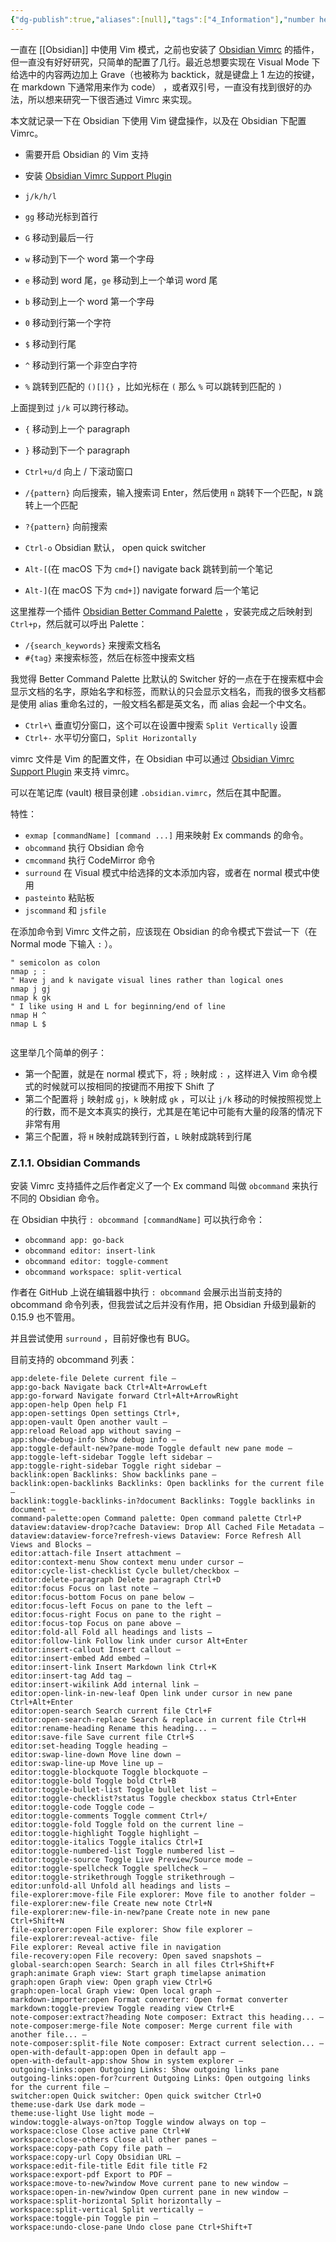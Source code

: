 ```yaml
---
{"dg-publish":true,"aliases":[null],"tags":["4_Information"],"number headings":"auto, first-level 1, max 6, A.1.","url":"https://einverne.github.io/post/2022/07/obsidian-vim-and-vimrc.html","title":"Obsidian 中使用 Vim 模式并配置 Vimrc | Verne in GitHub","summary":"一直在 [[A04_Softwares/A040_Obsidian/Obsidian\|Obsidian]] 中使用 Vim 模式，之前也安装了 Obsidian Vimrc  的插件，但一直没有好好研究，只简单的配置了几行。","Created-Date":"2023-09-20 20:58:21","Modified-Date":"2024-04-18 11:52:12","permalink":"/Z01_InBox/SimpRead/Obsidian 中使用 Vim 模式并配置 Vimrc _ Verne in GitHub/","dgPassFrontmatter":true}
---
```


一直在 [[Obsidian]] 中使用 Vim 模式，之前也安装了 [Obsidian Vimrc](https://github.com/esm7/obsidian-vimrc-support) 的插件，但一直没有好好研究，只简单的配置了几行。最近总想要实现在 Visual Mode 下给选中的内容两边加上 Grave（也被称为 backtick，就是键盘上 1 左边的按键，在 markdown 下通常用来作为 code） ，或者双引号，一直没有找到很好的办法，所以想来研究一下很否通过 Vimrc 来实现。

本文就记录一下在 Obsidian 下使用 Vim 键盘操作，以及在 Obsidian 下配置 Vimrc。

* 需要开启 Obsidian 的 Vim 支持
* 安装 [Obsidian Vimrc Support Plugin](https://github.com/esm7/obsidian-vimrc-support)

*   `j/k/h/l`
*   `gg` 移动光标到首行
*   `G` 移动到最后一行
*   `w` 移动到下一个 word 第一个字母
*   `e` 移动到 word 尾，`ge` 移动到上一个单词 word 尾
*   `b` 移动到上一个 word 第一个字母
*   `0` 移动到行第一个字符
*   `$` 移动到行尾
*   `^` 移动到行第一个非空白字符
*   `%` 跳转到匹配的 `()[]{}` ，比如光标在 `(` 那么 `%` 可以跳转到匹配的 `)`

上面提到过 `j/k` 可以跨行移动。

*   `{` 移动到上一个 paragraph
*   `}` 移动到下一个 paragraph
*   `Ctrl+u/d` 向上 / 下滚动窗口

*   `/{pattern}` 向后搜索，输入搜索词 Enter，然后使用 `n` 跳转下一个匹配，`N` 跳转上一个匹配
*   `?{pattern}` 向前搜索

*   `Ctrl-o` Obsidian 默认， open quick switcher
*   `Alt-[`(在 macOS 下为 `cmd+[`) navigate back 跳转到前一个笔记
*   `Alt-]`(在 macOS 下为 `cmd+]`) navigate forward 后一个笔记

这里推荐一个插件 [Obsidian Better Command Palette](https://github.com/AlexBieg/obsidian-better-command-palette) ，安装完成之后映射到 `Ctrl+p`，然后就可以呼出 Palette：

*   `/{search_keywords}` 来搜索文档名
*   `#{tag}` 来搜索标签，然后在标签中搜索文档

我觉得 Better Command Palette 比默认的 Switcher 好的一点在于在搜索框中会显示文档的名字，原始名字和标签，而默认的只会显示文档名，而我的很多文档都是使用 alias 重命名过的，一般文档名都是英文名，而 alias 会起一个中文名。

*   `Ctrl+\` 垂直切分窗口，这个可以在设置中搜索 `Split Vertically` 设置
*   `Ctrl+-` 水平切分窗口，`Split Horizontally`

vimrc 文件是 Vim 的配置文件，在 Obsidian 中可以通过 [Obsidian Vimrc Support Plugin](https://github.com/esm7/obsidian-vimrc-support) 来支持 vimrc。

可以在笔记库 (vault) 根目录创建 `.obsidian.vimrc`，然后在其中配置。

特性：

*   `exmap [commandName] [command ...]` 用来映射 Ex commands 的命令。
*   `obcommand` 执行 Obsidian 命令
*   `cmcommand` 执行 CodeMirror 命令
*   `surround` 在 Visual 模式中给选择的文本添加内容，或者在 normal 模式中使用
*   `pasteinto` 粘贴板
*   `jscommand` 和 `jsfile`

在添加命令到 Vimrc 文件之前，应该现在 Obsidian 的命令模式下尝试一下（在 Normal mode 下输入 `:` ）。

```
" semicolon as colon
nmap ; :
" Have j and k navigate visual lines rather than logical ones
nmap j gj
nmap k gk
" I like using H and L for beginning/end of line
nmap H ^
nmap L $


```

这里举几个简单的例子：

* 第一个配置，就是在 normal 模式下，将 `;` 映射成 `:` ，这样进入 Vim 命令模式的时候就可以按相同的按键而不用按下 Shift 了
* 第二个配置将 `j` 映射成 `gj`，`k` 映射成 `gk` ，可以让 `j/k` 移动的时候按照视觉上的行数，而不是文本真实的换行，尤其是在笔记中可能有大量的段落的情况下非常有用
* 第三个配置，将 `H` 映射成跳转到行首，`L` 映射成跳转到行尾

### Z.1.1. Obsidian Commands

安装 Vimrc 支持插件之后作者定义了一个 Ex command 叫做 `obcommand` 来执行不同的 Obsidian 命令。

在 Obsidian 中执行 `: obcommand [commandName]` 可以执行命令：

*   `obcommand app: go-back`
*   `obcommand editor: insert-link`
*   `obcommand editor: toggle-comment`
*   `obcommand workspace: split-vertical`

作者在 GitHub 上说在编辑器中执行 `: obcommand` 会展示出当前支持的 obcommand 命令列表，但我尝试之后并没有作用，把 Obsidian 升级到最新的 0.15.9 也不管用。

并且尝试使用 `surround` ，目前好像也有 BUG。

目前支持的 obcommand 列表：

```
app:delete-file Delete current file –
app:go-back Navigate back Ctrl+Alt+ArrowLeft
app:go-forward Navigate forward Ctrl+Alt+ArrowRight
app:open-help Open help F1
app:open-settings Open settings Ctrl+,
app:open-vault Open another vault –
app:reload Reload app without saving –
app:show-debug-info Show debug info –
app:toggle-default-new?pane-mode Toggle default new pane mode –
app:toggle-left-sidebar Toggle left sidebar –
app:toggle-right-sidebar Toggle right sidebar –
backlink:open Backlinks: Show backlinks pane –
backlink:open-backlinks Backlinks: Open backlinks for the current file –
backlink:toggle-backlinks-in?document Backlinks: Toggle backlinks in document –
command-palette:open Command palette: Open command palette Ctrl+P
dataview:dataview-drop?cache Dataview: Drop All Cached File Metadata –
dataview:dataview-force?refresh-views Dataview: Force Refresh All Views and Blocks –
editor:attach-file Insert attachment –
editor:context-menu Show context menu under cursor –
editor:cycle-list-checklist Cycle bullet/checkbox –
editor:delete-paragraph Delete paragraph Ctrl+D
editor:focus Focus on last note –
editor:focus-bottom Focus on pane below –
editor:focus-left Focus on pane to the left –
editor:focus-right Focus on pane to the right –
editor:focus-top Focus on pane above –
editor:fold-all Fold all headings and lists –
editor:follow-link Follow link under cursor Alt+Enter
editor:insert-callout Insert callout –
editor:insert-embed Add embed –
editor:insert-link Insert Markdown link Ctrl+K
editor:insert-tag Add tag –
editor:insert-wikilink Add internal link –
editor:open-link-in-new-leaf Open link under cursor in new pane Ctrl+Alt+Enter
editor:open-search Search current file Ctrl+F
editor:open-search-replace Search & replace in current file Ctrl+H
editor:rename-heading Rename this heading... –
editor:save-file Save current file Ctrl+S
editor:set-heading Toggle heading –
editor:swap-line-down Move line down –
editor:swap-line-up Move line up –
editor:toggle-blockquote Toggle blockquote –
editor:toggle-bold Toggle bold Ctrl+B
editor:toggle-bullet-list Toggle bullet list –
editor:toggle-checklist?status Toggle checkbox status Ctrl+Enter
editor:toggle-code Toggle code –
editor:toggle-comments Toggle comment Ctrl+/
editor:toggle-fold Toggle fold on the current line –
editor:toggle-highlight Toggle highlight –
editor:toggle-italics Toggle italics Ctrl+I
editor:toggle-numbered-list Toggle numbered list –
editor:toggle-source Toggle Live Preview/Source mode –
editor:toggle-spellcheck Toggle spellcheck –
editor:toggle-strikethrough Toggle strikethrough –
editor:unfold-all Unfold all headings and lists –
file-explorer:move-file File explorer: Move file to another folder –
file-explorer:new-file Create new note Ctrl+N
file-explorer:new-file-in-new?pane Create note in new pane Ctrl+Shift+N
file-explorer:open File explorer: Show file explorer –
file-explorer:reveal-active- file
File explorer: Reveal active file in navigation
file-recovery:open File recovery: Open saved snapshots –
global-search:open Search: Search in all files Ctrl+Shift+F
graph:animate Graph view: Start graph timelapse animation
graph:open Graph view: Open graph view Ctrl+G
graph:open-local Graph view: Open local graph –
markdown-importer:open Format converter: Open format converter
markdown:toggle-preview Toggle reading view Ctrl+E
note-composer:extract?heading Note composer: Extract this heading... –
note-composer:merge-file Note composer: Merge current file with another file... –
note-composer:split-file Note composer: Extract current selection... –
open-with-default-app:open Open in default app –
open-with-default-app:show Show in system explorer –
outgoing-links:open Outgoing Links: Show outgoing links pane
outgoing-links:open-for?current Outgoing Links: Open outgoing links for the current file –
switcher:open Quick switcher: Open quick switcher Ctrl+O
theme:use-dark Use dark mode –
theme:use-light Use light mode –
window:toggle-always-on?top Toggle window always on top –
workspace:close Close active pane Ctrl+W
workspace:close-others Close all other panes –
workspace:copy-path Copy file path –
workspace:copy-url Copy Obsidian URL –
workspace:edit-file-title Edit file title F2
workspace:export-pdf Export to PDF –
workspace:move-to-new?window Move current pane to new window –
workspace:open-in-new?window Open current pane in new window –
workspace:split-horizontal Split horizontally –
workspace:split-vertical Split vertically –
workspace:toggle-pin Toggle pin –
workspace:undo-close-pane Undo close pane Ctrl+Shift+T


```